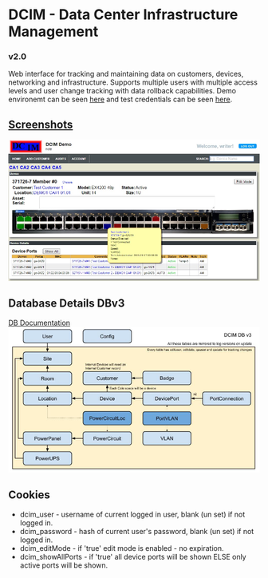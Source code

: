 # DCIM - Data Center Infrastructure Management
### v2.0
Web interface for tracking and maintaining data on customers, devices, networking and infrastructure. Supports multiple users with multiple access levels and user change tracking with data rollback capabilities. Demo environemt can be seen [here](http://dcim.freshprogramming.com "Demo Environment") and test credentials can be seen [here](documentation/creds.md "Credentials").


## [Screenshots](/documentation/screenshots/)
![Switch view](/documentation/screenshots/SwitchView.jpg "Switch view")


## Database Details DBv3
[DB Documentation](/documentation/database_structure.md)
![DCIM DC Visual Diagram](/documentation/dcim_db_visual.jpg)


## Cookies
- dcim_user - username of current logged in user, blank (un set) if not logged in.
- dcim_password - hash of current user's password, blank (un set) if not logged in.
- dcim_editMode - if 'true' edit mode is enabled - no expiration.
- dcim_showAllPorts - if 'true' all device ports will be shown ELSE only active ports will be shown.

